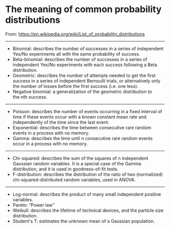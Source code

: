 # The meaning of common probability distributions

From: https://en.wikipedia.org/wiki/List_of_probability_distributions

----------------------

- Binomial: describes the number of successes in a series of independent Yes/No experiments all with the same probability of success.
- Beta-binomial: describes the number of successes in a series of independent Yes/No experiments with each success following a Beta distribution.
- Geometric: describes the number of attempts needed to get the first success in a series of independent Bernoulli trials, or alternatively only the number of losses before the first success (i.e. one less).
- Negative binomial: a generalization of the geometric distribution to the nth success.

----------------------

- Poisson: describes the number of events occurring in a fixed interval of time if these events occur with a known constant mean rate and independently of the time since the last event.
- Exponential: describes the time between consecutive rare random events in a process with no memory.
- Gamma: describes the time until n consecutive rare random events occur in a process with no memory.

----------------------

- Chi-squared: describes the sum of the squares of n independent Gaussian random variables. It is a special case of the Gamma distribution, and it is used in goodness-of-fit tests.
- F-distribution: describes the distribution of the ratio of two (normalized) chi-squared-distributed random variables, used in ANOVA.

----------------------

- Log-normal: describes the product of many small independent positive variables.
- Pareto: “Power law”
- Weibull: describes the lifetime of technical devices, and the particle size distribution.
- Student's T: estimates the unknown mean of a Gaussian population.